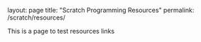layout: page
title: "Scratch Programming Resources"
permalink: /scratch/resources/


This is a page to test resources links

